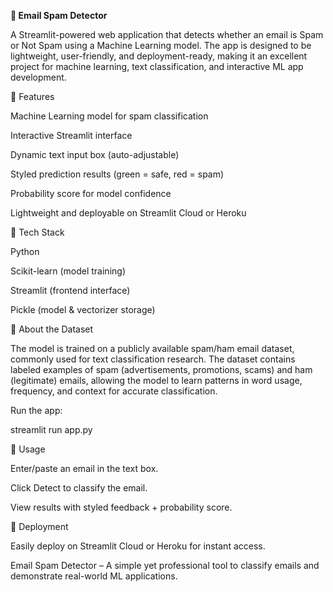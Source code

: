 **📧 Email Spam Detector**

A Streamlit-powered web application that detects whether an email is Spam or Not Spam using a Machine Learning model. The app is designed to be lightweight, user-friendly, and deployment-ready, making it an excellent project for machine learning, text classification, and interactive ML app development.

🔹 Features

Machine Learning model for spam classification

Interactive Streamlit interface

Dynamic text input box (auto-adjustable)

Styled prediction results (green = safe, red = spam)

Probability score for model confidence

Lightweight and deployable on Streamlit Cloud or Heroku

🔹 Tech Stack

Python

Scikit-learn (model training)

Streamlit (frontend interface)

Pickle (model & vectorizer storage)

🔹 About the Dataset

The model is trained on a publicly available spam/ham email dataset, commonly used for text classification research. The dataset contains labeled examples of spam (advertisements, promotions, scams) and ham (legitimate) emails, allowing the model to learn patterns in word usage, frequency, and context for accurate classification.


Run the app:

streamlit run app.py

🔹 Usage

Enter/paste an email in the text box.

Click Detect to classify the email.

View results with styled feedback + probability score.

🔹 Deployment

Easily deploy on Streamlit Cloud or Heroku for instant access.

 Email Spam Detector – A simple yet professional tool to classify emails and demonstrate real-world ML applications.
